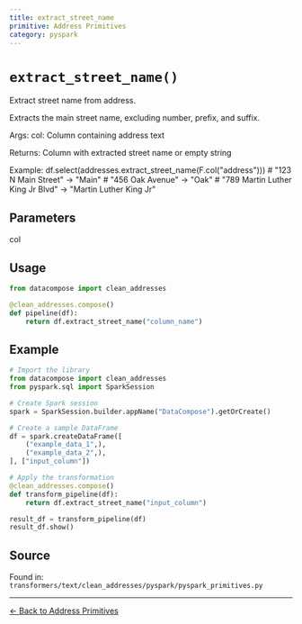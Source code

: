 ```yaml
---
title: extract_street_name
primitive: Address Primitives
category: pyspark
---
```


# `extract_street_name()`

Extract street name from address.

Extracts the main street name, excluding number, prefix, and suffix.

Args:
    col: Column containing address text

Returns:
    Column with extracted street name or empty string

Example:
    df.select(addresses.extract_street_name(F.col("address")))
    # "123 N Main Street" -> "Main"
    # "456 Oak Avenue" -> "Oak"
    # "789 Martin Luther King Jr Blvd" -> "Martin Luther King Jr"

## Parameters

col

## Usage

```python
from datacompose import clean_addresses

@clean_addresses.compose()
def pipeline(df):
    return df.extract_street_name("column_name")
```

## Example

```python
# Import the library
from datacompose import clean_addresses
from pyspark.sql import SparkSession

# Create Spark session
spark = SparkSession.builder.appName("DataCompose").getOrCreate()

# Create a sample DataFrame
df = spark.createDataFrame([
    ("example_data_1",),
    ("example_data_2",),
], ["input_column"])

# Apply the transformation
@clean_addresses.compose()
def transform_pipeline(df):
    return df.extract_street_name("input_column")

result_df = transform_pipeline(df)
result_df.show()
```

## Source

Found in: `transformers/text/clean_addresses/pyspark/pyspark_primitives.py`

---
[← Back to Address Primitives](/primitives/addresses)
